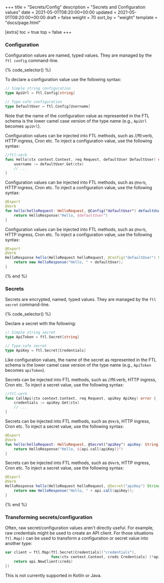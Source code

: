 +++
title = "Secrets/Config"
description = "Secrets and Configuration values"
date = 2021-05-01T08:20:00+00:00
updated = 2021-05-01T08:20:00+00:00
draft = false
weight = 70
sort_by = "weight"
template = "docs/page.html"

[extra]
toc = true
top = false
+++

### Configuration

Configuration values are named, typed values. They are managed by the `ftl config` command-line.

{% code_selector() %}

<!-- go -->

To declare a configuration value use the following syntax:

```go
// Simple string configuration
type ApiUrl = ftl.Config[string]

// Type-safe configuration
type DefaultUser = ftl.Config[Username]
```

Note that the name of the configuration value as represented in the FTL schema is the lower camel case version of the type name (e.g., `ApiUrl` becomes `apiUrl`).

Configuration values can be injected into FTL methods, such as //ftl:verb, HTTP ingress, Cron etc. To inject a configuration value, use the following syntax:

```go
//ftl:verb
func Hello(ctx context.Context, req Request, defaultUser DefaultUser) error {
    username := defaultUser.Get(ctx)
    // ...
}
```

<!-- kotlin -->

Configuration values can be injected into FTL methods, such as `@Verb`, HTTP ingress, Cron etc. To inject a configuration value, use the following syntax:

```kotlin
@Export
@Verb
fun hello(helloRequest: HelloRequest, @Config("defaultUser") defaultUser: String): HelloResponse {
    return HelloResponse("Hello, $defaultUser")
}
```
<!-- java -->
Configuration values can be injected into FTL methods, such as `@Verb`, HTTP ingress, Cron etc. To inject a configuration value, use the following syntax:

```java
@Export
@Verb
HelloResponse hello(HelloRequest helloRequest, @Config("defaultUser") String defaultUser)  {
    return new HelloResponse("Hello, " + defaultUser);
}
```

{% end %}


### Secrets

Secrets are encrypted, named, typed values. They are managed by the `ftl secret` command-line.

{% code_selector() %}

<!-- go -->

Declare a secret with the following:

```go
// Simple string secret
type ApiToken = ftl.Secret[string]

// Type-safe secret
type ApiKey = ftl.Secret[Credentials]
```

Like configuration values, the name of the secret as represented in the FTL schema is the lower camel case version of the type name (e.g., `ApiToken` becomes `apiToken`).

Secrets can be injected into FTL methods, such as //ftl:verb, HTTP ingress, Cron etc. To inject a secret value, use the following syntax:

```go
//ftl:verb
func CallApi(ctx context.Context, req Request, apiKey ApiKey) error {
    credentials := apiKey.Get(ctx)
    // ...
}
```

<!-- kotlin -->

Secrets can be injected into FTL methods, such as `@Verb`, HTTP ingress, Cron etc. To inject a secret value, use the following syntax:

```kotlin
@Export
@Verb
fun hello(helloRequest: HelloRequest, @Secret("apiKey") apiKey: String): HelloResponse {
    return HelloResponse("Hello, ${api.call(apiKey)}")
}
```
<!-- java -->
Secrets can be injected into FTL methods, such as `@Verb`, HTTP ingress, Cron etc. To inject a secret value, use the following syntax:

```java
@Export
@Verb
HelloResponse hello(HelloRequest helloRequest, @Secret("apiKey") String apiKey)  {
    return new HelloResponse("Hello, " + api.call(apiKey));
}
```

{% end %}
### Transforming secrets/configuration

Often, raw secret/configuration values aren't directly useful. For example, raw credentials might be used to create an API client. For those situations `ftl.Map()` can be used to transform a configuration or secret value into another type:

```go
var client = ftl.Map(ftl.Secret[Credentials]("credentials"),
                     func(ctx context.Context, creds Credentials) (*api.Client, error) {
    return api.NewClient(creds)
})
```

This is not currently supported in Kotlin or Java.
